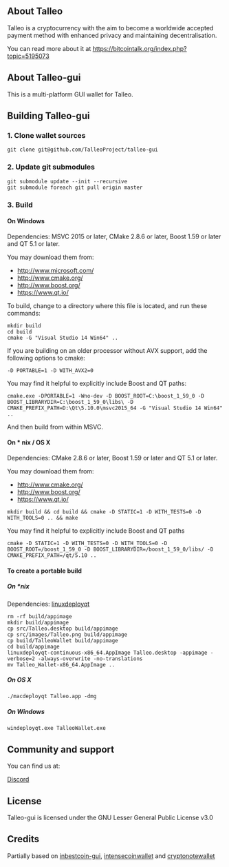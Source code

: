 ## About Talleo

Talleo is a cryptocurrency with the aim to become a worldwide accepted payment method with enhanced privacy and maintaining decentralisation.

You can read more about it at https://bitcointalk.org/index.php?topic=5195073

## About Talleo-gui

This is a multi-platform GUI wallet for Talleo.

## Building Talleo-gui

### 1. Clone wallet sources

```
git clone git@github.com/TalleoProject/talleo-gui
```

### 2. Update git submodules

```
git submodule update --init --recursive
git submodule foreach git pull origin master
```

### 3. Build

#### On Windows

Dependencies: MSVC 2015 or later, CMake 2.8.6 or later, Boost 1.59 or later and QT 5.1 or later.

You may download them from:

* http://www.microsoft.com/
* http://www.cmake.org/
* http://www.boost.org/
* https://www.qt.io/

To build, change to a directory where this file is located, and run these commands:
```
mkdir build
cd build
cmake -G "Visual Studio 14 Win64" ..
```

If you are building on an older processor without AVX support, add the following options to cmake:
```
-D PORTABLE=1 -D WITH_AVX2=0
```

You may find it helpful to explicitly include Boost and QT paths:
```
cmake.exe -DPORTABLE=1 -Wno-dev -D BOOST_ROOT=C:\boost_1_59_0 -D BOOST_LIBRARYDIR=C:\boost_1_59_0\libs\ -D CMAKE_PREFIX_PATH=D:\Qt\5.10.0\msvc2015_64 -G "Visual Studio 14 Win64" ..
```

And then build from within MSVC.

#### On * nix / OS X

Dependencies: CMake 2.8.6 or later, Boost 1.59 or later and QT 5.1 or later.

You may download them from:

* http://www.cmake.org/
* http://www.boost.org/
* https://www.qt.io/

```
mkdir build && cd build && cmake -D STATIC=1 -D WITH_TESTS=0 -D WITH_TOOLS=0 .. && make
```

You may find it helpful to explicitly include Boost and QT paths
```
cmake -D STATIC=1 -D WITH_TESTS=0 -D WITH_TOOLS=0 -D BOOST_ROOT=/boost_1_59_0 -D BOOST_LIBRARYDIR=/boost_1_59_0/libs/ -D CMAKE_PREFIX_PATH=/qt/5.10 ..
```

#### To create a portable build

##### On *nix

Dependencies: [linuxdeployqt](https://github.com/probonopd/linuxdeployqt/releases)

```
rm -rf build/appimage
mkdir build/appimage
cp src/Talleo.desktop build/appimage
cp src/images/Talleo.png build/appimage
cp build/TalleoWallet build/appimage
cd build/appimage
linuxdeployqt-continuous-x86_64.AppImage Talleo.desktop -appimage -verbose=2 -always-overwrite -no-translations
mv Talleo_Wallet-x86_64.AppImage ..
```

##### On OS X

```
./macdeployqt Talleo.app -dmg
```

##### On Windows

```
windeployqt.exe TalleoWallet.exe
```

## Community and support

You can find us at:

[Discord](https://discord.gg/aysnp8P)

## License

Talleo-gui is licensed under the GNU Lesser General Public License v3.0

## Credits

Partially based on [inbestcoin-gui](https://github.com/inbestcoin/inbestcoin-gui), [intensecoinwallet](https://github.com/valiant1x/intensecoinwallet/) and [cryptonotewallet](https://github.com/cryptonotefoundation/cryptonotewallet)
